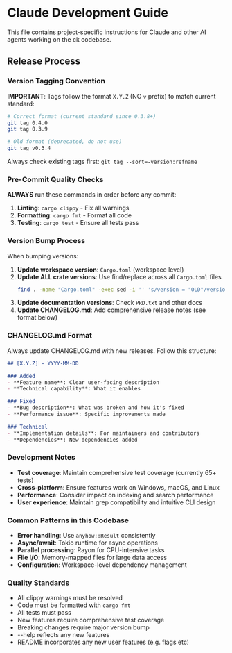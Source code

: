 # Claude Development Guide

This file contains project-specific instructions for Claude and other AI agents working on the ck codebase.

## Release Process

### Version Tagging Convention

**IMPORTANT**: Tags follow the format `X.Y.Z` (NO `v` prefix) to match current standard:

```bash
# Correct format (current standard since 0.3.8+)
git tag 0.4.0
git tag 0.3.9

# Old format (deprecated, do not use)
git tag v0.3.4
```

Always check existing tags first: `git tag --sort=-version:refname`

### Pre-Commit Quality Checks

**ALWAYS** run these commands in order before any commit:

1. **Linting**: `cargo clippy` - Fix all warnings
2. **Formatting**: `cargo fmt` - Format all code  
3. **Testing**: `cargo test` - Ensure all tests pass

### Version Bump Process

When bumping versions:

1. **Update workspace version**: `Cargo.toml` (workspace level)
2. **Update ALL crate versions**: Use find/replace across all `Cargo.toml` files
   ```bash
   find . -name "Cargo.toml" -exec sed -i '' 's/version = "OLD"/version = "NEW"/g' {} \;
   ```
3. **Update documentation versions**: Check `PRD.txt` and other docs
4. **Update CHANGELOG.md**: Add comprehensive release notes (see format below)

### CHANGELOG.md Format

Always update CHANGELOG.md with new releases. Follow this structure:

```markdown
## [X.Y.Z] - YYYY-MM-DD

### Added
- **Feature name**: Clear user-facing description
- **Technical capability**: What it enables

### Fixed  
- **Bug description**: What was broken and how it's fixed
- **Performance issue**: Specific improvements made

### Technical
- **Implementation details**: For maintainers and contributors
- **Dependencies**: New dependencies added
```

### Development Notes

- **Test coverage**: Maintain comprehensive test coverage (currently 65+ tests)
- **Cross-platform**: Ensure features work on Windows, macOS, and Linux
- **Performance**: Consider impact on indexing and search performance
- **User experience**: Maintain grep compatibility and intuitive CLI design

### Common Patterns in this Codebase

- **Error handling**: Use `anyhow::Result` consistently
- **Async/await**: Tokio runtime for async operations  
- **Parallel processing**: Rayon for CPU-intensive tasks
- **File I/O**: Memory-mapped files for large data access
- **Configuration**: Workspace-level dependency management

### Quality Standards

- All clippy warnings must be resolved
- Code must be formatted with `cargo fmt`
- All tests must pass
- New features require comprehensive test coverage
- Breaking changes require major version bump
- --help reflects any new features
- README incorporates any new user features (e.g. flags etc)